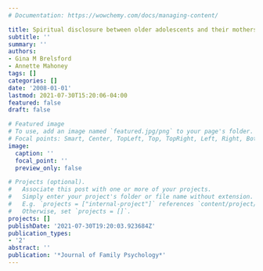 ```yaml
---
# Documentation: https://wowchemy.com/docs/managing-content/

title: Spiritual disclosure between older adolescents and their mothers.
subtitle: ''
summary: ''
authors:
- Gina M Brelsford
- Annette Mahoney
tags: []
categories: []
date: '2008-01-01'
lastmod: 2021-07-30T15:20:06-04:00
featured: false
draft: false

# Featured image
# To use, add an image named `featured.jpg/png` to your page's folder.
# Focal points: Smart, Center, TopLeft, Top, TopRight, Left, Right, BottomLeft, Bottom, BottomRight.
image:
  caption: ''
  focal_point: ''
  preview_only: false

# Projects (optional).
#   Associate this post with one or more of your projects.
#   Simply enter your project's folder or file name without extension.
#   E.g. `projects = ["internal-project"]` references `content/project/deep-learning/index.md`.
#   Otherwise, set `projects = []`.
projects: []
publishDate: '2021-07-30T19:20:03.923684Z'
publication_types:
- '2'
abstract: ''
publication: '*Journal of Family Psychology*'
---
```

